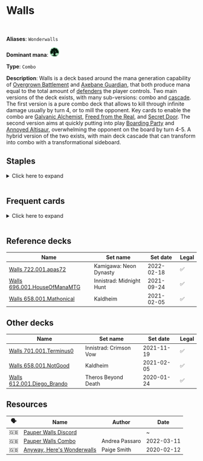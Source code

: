 <!-- This page is automatically generated by Myr: do not update it manually. Changes directly applied here will be lost. -->
# Walls
<br/>

**Aliases**: `Wonderwalls`


**Dominant mana**: <img src="../resources/images/mana/G.png" width="25"/>

**Type**: `Combo`

**Description**: 
Walls is a deck based around the mana generation capability of [Overgrown Battlement](https://scryfall.com/card/jmp/417/overgrown-battlement) and [Axebane Guardian](https://scryfall.com/card/rtr/115/axebane-guardian), that both produce mana equal to the total amount of [defenders](https://mtg.fandom.com/wiki/Defender) the player controls.
Two main versions of the deck exists, with many sub-versions: combo and [cascade](https://mtg.fandom.com/wiki/Cascade).
The first version is a pure combo deck that allows to kill through infinite damage usually by turn 4, or to mill the opponent.
Key cards to enable the combo are [Galvanic Alchemist](https://scryfall.com/card/avr/54/galvanic-alchemist), [Freed from the Real](https://scryfall.com/card/a25/58/freed-from-the-real), and [Secret Door](https://scryfall.com/card/afr/71/secret-door).
The second version aims at quickly putting into play [Boarding Party](https://scryfall.com/card/cmr/163/boarding-party) and [Annoyed Altisaur](https://scryfall.com/card/cmr/216/annoyed-altisaur), overwhelming the opponent on the board by turn 4-5.
A hybrid version of the two exists, with main deck cascade that can transform into combo with a transformational sideboard.


## **Staples**

<details>
  <summary>Click here to expand</summary>
<a href="https://scryfall.com/card/rtr/115/axebane-guardian"><img src="https://c1.scryfall.com/file/scryfall-cards/normal/front/7/2/725584fe-9e97-4020-89b1-5e5b45a5beb2.jpg?1562788162" width="210"/></a>
<a href="https://scryfall.com/card/iko/163/lead-the-stampede"><img src="https://c1.scryfall.com/file/scryfall-cards/normal/front/9/e/9e76b676-c7a3-4de6-a78d-3059a0df83f2.jpg?1591227752" width="210"/></a>
<a href="https://scryfall.com/card/jmp/417/overgrown-battlement"><img src="https://c1.scryfall.com/file/scryfall-cards/normal/front/5/0/50974264-b509-4df9-802b-623805a4cbee.jpg?1601079869" width="210"/></a>
<a href="https://scryfall.com/card/mh2/285/quirion-ranger"><img src="https://c1.scryfall.com/file/scryfall-cards/normal/front/3/2/320fdf89-e158-41c5-b0bf-fee9dec36a75.jpg?1623189455" width="210"/></a>
<a href="https://scryfall.com/card/rna/139/saruli-caretaker"><img src="https://c1.scryfall.com/file/scryfall-cards/normal/front/e/f/ef3358cb-714c-49bf-b7e9-a69d02d7799e.jpg?1584831258" width="210"/></a>
<a href="https://scryfall.com/card/mh1/193/winding-way"><img src="https://c1.scryfall.com/file/scryfall-cards/normal/front/4/e/4e5d9776-b6ce-4ad6-8acc-69115ba5de76.jpg?1562202277" width="210"/></a>
</details><br/>



## **Frequent cards**

<details>
  <summary>Click here to expand</summary>
<a href="https://scryfall.com/card/cmr/216/annoyed-altisaur"><img src="https://c1.scryfall.com/file/scryfall-cards/normal/front/7/5/7536d618-0c98-45bb-913b-b8117b4acf87.jpg?1608910542" width="210"/></a>
<a href="https://scryfall.com/card/mm3/119/avacyns-pilgrim"><img src="https://c1.scryfall.com/file/scryfall-cards/normal/front/e/9/e9600bdc-6a1b-4f7a-aa7d-538fb89df937.jpg?1593813682" width="210"/></a>
<a href="https://scryfall.com/card/ddp/45/bloodrite-invoker"><img src="https://c1.scryfall.com/file/scryfall-cards/normal/front/9/4/94ebd19f-c3ec-41de-bde0-3118b34b76a4.jpg?1593095689" width="210"/></a>
<a href="https://scryfall.com/card/cmr/163/boarding-party"><img src="https://c1.scryfall.com/file/scryfall-cards/normal/front/1/8/186adacf-434b-475b-9b85-749615ae002b.jpg?1608910069" width="210"/></a>
<a href="https://scryfall.com/card/eld/217/crashing-drawbridge"><img src="https://c1.scryfall.com/file/scryfall-cards/normal/front/b/7/b7d7108f-635c-423b-988a-bc8fc4c6edef.jpg?1572490956" width="210"/></a>
<a href="https://scryfall.com/card/rav/46/drift-of-phantasms"><img src="https://c1.scryfall.com/file/scryfall-cards/normal/front/c/1/c1096ce5-f776-4028-b231-e6eaee35014b.jpg?1598914152" width="210"/></a>
<a href="https://scryfall.com/card/khc/58/elvish-mystic"><img src="https://c1.scryfall.com/file/scryfall-cards/normal/front/e/d/ed7a0227-ac70-40fb-8198-a55eacf913fa.jpg?1620530043" width="210"/></a>
<a href="https://scryfall.com/card/a25/58/freed-from-the-real"><img src="https://c1.scryfall.com/file/scryfall-cards/normal/front/c/4/c47ee6f6-50c1-4f56-b9ce-4c309bfb92ca.jpg?1562440713" width="210"/></a>
<a href="https://scryfall.com/card/cmr/228/fyndhorn-elves"><img src="https://c1.scryfall.com/file/scryfall-cards/normal/front/4/5/450744cf-7eba-491b-97b0-ca80c6368bbb.jpg?1608910653" width="210"/></a>
<a href="https://scryfall.com/card/avr/54/galvanic-alchemist"><img src="https://c1.scryfall.com/file/scryfall-cards/normal/front/b/0/b0e24d65-0e6f-4978-8de1-c5e4acac12fb.jpg?1592708546" width="210"/></a>
<a href="https://scryfall.com/card/khm/178/jaspera-sentinel"><img src="https://c1.scryfall.com/file/scryfall-cards/normal/front/1/a/1a68615d-9808-479d-aa80-50651246954e.jpg?1631050453" width="210"/></a>
<a href="https://scryfall.com/card/m19/314/llanowar-elves"><img src="https://c1.scryfall.com/file/scryfall-cards/normal/front/7/3/73542493-cd0b-4bb7-a5b8-8f889c76e4d6.jpg?1605281272" width="210"/></a>
<a href="https://scryfall.com/card/ima/67/mnemonic-wall"><img src="https://c1.scryfall.com/file/scryfall-cards/normal/front/a/3/a3e6784b-78e8-4f0b-8d27-d49c7cea9252.jpg?1562852478" width="210"/></a>
<a href="https://scryfall.com/card/khc/42/mulldrifter"><img src="https://c1.scryfall.com/file/scryfall-cards/normal/front/3/4/345fd005-5052-4500-a260-3649500e21f4.jpg?1620529648" width="210"/></a>
<a href="https://scryfall.com/card/chk/234/orochi-leafcaller"><img src="https://c1.scryfall.com/file/scryfall-cards/normal/front/f/6/f6c39031-1c49-4c1e-83df-66c3795ddc72.jpg?1562766063" width="210"/></a>
<a href="https://scryfall.com/card/c21/202/pulse-of-murasa"><img src="https://c1.scryfall.com/file/scryfall-cards/normal/front/a/4/a4b9f8f4-d704-4f16-8495-cf8185285859.jpg?1618251902" width="210"/></a>
<a href="https://scryfall.com/card/scg/72/reaping-the-graves"><img src="https://c1.scryfall.com/file/scryfall-cards/normal/front/7/6/760a66bd-2821-4710-8f02-3c30772dd884.jpg?1562530700" width="210"/></a>
<a href="https://scryfall.com/card/afr/71/secret-door"><img src="https://c1.scryfall.com/file/scryfall-cards/normal/front/3/1/3191e400-aa4e-4955-aca0-ecbe63ea240f.jpg?1627703662" width="210"/></a>
<a href="https://scryfall.com/card/me1/166/shield-sphere"><img src="https://c1.scryfall.com/file/scryfall-cards/normal/front/7/a/7a76a97e-a857-4593-ae7c-e393d8a868ac.jpg?1559592340" width="210"/></a>
<a href="https://scryfall.com/card/me2/184/tinder-wall"><img src="https://c1.scryfall.com/file/scryfall-cards/normal/front/1/e/1e62598f-0a91-4cfd-9a28-c3bda61c9ead.jpg?1562867846" width="210"/></a>
<a href="https://scryfall.com/card/znr/173/tuktuk-rubblefort"><img src="https://c1.scryfall.com/file/scryfall-cards/normal/front/0/2/02eedf9d-e26c-405c-aee5-1b3493dc5e9b.jpg?1604198284" width="210"/></a>
<a href="https://scryfall.com/card/uma/8/ulamogs-crusher"><img src="https://c1.scryfall.com/file/scryfall-cards/normal/front/e/d/eda0fd38-38e6-4e9b-9c17-4d855e01b1e1.jpg?1547515341" width="210"/></a>
<a href="https://scryfall.com/card/cmr/206/valakut-invoker"><img src="https://c1.scryfall.com/file/scryfall-cards/normal/front/b/8/b8000d86-60e7-4edd-b685-14ade08b76f2.jpg?1608910454" width="210"/></a>
<a href="https://scryfall.com/card/ima/153/vent-sentinel"><img src="https://c1.scryfall.com/file/scryfall-cards/normal/front/6/b/6b6f563e-4f94-4caf-83b9-bfc64e18bc9c.jpg?1562849931" width="210"/></a>
<a href="https://scryfall.com/card/war/182/viviens-grizzly"><img src="https://c1.scryfall.com/file/scryfall-cards/normal/front/3/7/37f2571b-6756-462c-9e71-3121fa458160.jpg?1557577044" width="210"/></a>
<a href="https://scryfall.com/card/ima/190/wall-of-roots"><img src="https://c1.scryfall.com/file/scryfall-cards/normal/front/b/6/b65cb901-bfb0-454a-97ef-138021e524ff.jpg?1562853421" width="210"/></a>
</details><br/>



## **Reference decks**

| Name | Set name | Set date | Legal |
| -----| -------- | -------- | ----- |
| [Walls 722.001.apas72](https://www.mtggoldfish.com/deck/4667270) | Kamigawa: Neon Dynasty | 2022-02-18 | ✅ |
| [Walls 696.001.HouseOfManaMTG](https://www.mtggoldfish.com/deck/4624355) | Innistrad: Midnight Hunt | 2021-09-24 | ✅ |
| [Walls 658.001.Mathonical](https://www.mtggoldfish.com/deck/4351126) | Kaldheim | 2021-02-05 | ✅ |




## **Other decks**

| Name | Set name | Set date | Legal |
| -----| -------- | -------- | ----- |
| [Walls 701.001.Terminus0](https://www.mtggoldfish.com/deck/4667272) | Innistrad: Crimson Vow | 2021-11-19 | ✅ |
| [Walls 658.001.NotGood](https://www.mtggoldfish.com/deck/4667271) | Kaldheim | 2021-02-05 | ✅ |
| [Walls 612.001.Diego_Brando](https://www.mtggoldfish.com/deck/4351100) | Theros Beyond Death | 2020-01-24 | ✅ |






## **Resources**

| 🗣️ | Name | Author | Date |
| -- | ---- | ------ | ---- |
| 🇬🇧 | [Pauper Walls Discord](https://discord.gg/p4kESAk) | <i class="fa-brands fa-discord"></i> | ~            |
| 🇬🇧 | [Pauper Walls Combo](https://www.legapauperonline.com/pauper-walls-combo/) | Andrea Passaro | 2022-03-11   |
| 🇬🇧 | [Anyway, Here's Wonderwalls](https://www.coolstuffinc.com/a/kendrasmith-02122020-anyway-heres-wonderwalls) | Paige Smith | 2020-02-12   |

